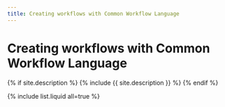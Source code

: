 ```yaml
---
title: Creating workflows with Common Workflow Language 
---
```


# Creating workflows with Common Workflow Language 

{% if site.description %}
  {% include {{ site.description }} %}
{% endif %}


{% include list.liquid all=true %}
